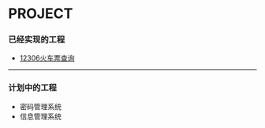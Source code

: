 # PROJECT

### 已经实现的工程
- [12306火车票查询](https://github.com/jz03/G12306)

----

### 计划中的工程
- 密码管理系统
- 信息管理系统
